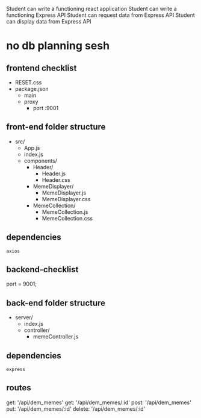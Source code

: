 Student can write a functioning react application
Student can write a functioning Express API
Student can request data from Express API
Student can display data from Express API

# no db planning sesh

## frontend checklist

- RESET.css
- package.json
  - main
  - proxy
    - port :9001

## front-end folder structure

- src/
  - App.js
  - index.js
  - components/
    - Header/
      - Header.js
      - Header.css
    - MemeDisplayer/
      - MemeDisplayer.js
      - MemeDisplayer.css
    - MemeCollection/
      - MemeCollection.js
      - MemeCollection.css

## dependencies

`axios`

## backend-checklist

port = 9001;

## back-end folder structure

- server/
  - index.js
  - controller/
    - memeController.js

## dependencies

`express`

## routes

get: '/api/dem_memes'
get: '/api/dem_memes/:id'
post: '/api/dem_memes'
put: '/api/dem_memes/:id'
delete: '/api/dem_memes/:id'
